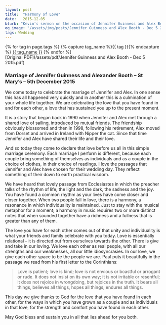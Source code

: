 ```yaml
---
layout: post
title:  "Harmony of Love"
date:   2015-12-05
blurb: "Kevin's sermon on the occasion of Jennifer Guinness and Alex Booth's wedding emphasizes the harmony and unity found in love. He reflects on the couple's journey together, their shared interests, and the way their individual lives have intertwined to create a richer whole. The sermon draws on passages from Ecclesiastes and Corinthians, highlighting the rhythms of life and the qualities of love that endure through all things."
og_image: "/assets/img/posts/Jennifer Guinness and Alex Booth - Dec 5 2015.png"
tags: Wedding
---    
```

<div class="tag-pills">
  {% for tag in page.tags %}
    {% capture tag_name %}{{ tag }}{% endcapture %}
    <a href="{{ site.baseurl }}/tag/{{ tag_name }}" class="tag-pill">{{ tag_name }}</a>
  {% endfor %}
</div>
[Original PDF](/assets/pdf/Jennifer Guinness and Alex Booth - Dec 5 2015.pdf)

### Marriage of Jennifer Guinness and Alexander Booth – St Mary’s – 5th December 2015

We come today to celebrate the marriage of Jennifer and Alex. In one sense this has all happened very quickly and in another this is a culmination of your whole life together. We are celebrating the love that you have found in and for each other, a love that has sustained you up to the present moment.

It is a story that began back in 1990 when Jennifer and Alex met through a shared love of sailing, introduced by mutual friends. The friendship obviously blossomed and then in 1998, following his retirement, Alex moved from Dorset and arrived in Ireland with Nipper the cat. Since that time Jennifer and Alex have shared their life and their love.

And so today they come to declare that love before us all in this simple marriage ceremony. Each marriage I perform is different, because each couple bring something of themselves as individuals and as a couple in the choice of clothes, in their choice of readings. I love the passages that Jennifer and Alex have chosen for their wedding day. They reflect something of their down to earth practical wisdom.

We have heard that lovely passage from Ecclesiastes in which the preacher talks of the rhythm of life, the light and the dark, the sadness and the joy. You have found a common rhythm as your lives have come closer and closer together. When two people fall in love, there is a harmony, a resonance in which individuality is maintained. Just to stay with the musical metaphor for a moment; a harmony in music requires two or more distinct notes that when sounded together have a richness and a fullness that is greater than any of them.

The love you have for each other comes out of that unity and individuality is what your friends and family celebrate with you today. Love is essentially relational – it is directed out from ourselves towards the other. There is give and take in our loving. We love each other as real people, with all our strengths and our weaknesses, all our little idiosyncrasies. In our love, we give each other space to be the people we are. Paul puts it beautifully in the passage we read from his first letter to the Corinthians:

> Love is patient; love is kind; love is not envious or boastful or arrogant or rude. It does not insist on its own way; it is not irritable or resentful; it does not rejoice in wrongdoing, but rejoices in the truth. It bears all things, believes all things, hopes all things, endures all things.

This day we give thanks to God for the love that you have found in each other, for the ways in which you have grown as a couple and as individuals in that love, for the strength and comfort you have found in each other.

May God bless and sustain you in all that lies ahead for you both.
